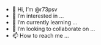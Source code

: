 - 👋 Hi, I’m @r73psv
- 👀 I’m interested in ...
- 🌱 I’m currently learning ...
- 💞️ I’m looking to collaborate on ...
- 📫 How to reach me ...

<!---
r73psv/r73psv is a ✨ special ✨ repository because its `README.md` (this file) appears on your GitHub profile.
You can click the Preview link to take a look at your changes.
--->
